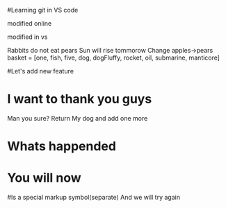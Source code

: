 #Learning git in VS code

modified online

modified in vs

Rabbits do not eat pears
Sun will rise tommorow
Change apples->pears
basket = [one, fish, five, dog, dogFluffy, rocket, oil, submarine, manticore]

#Let's add new feature
# I want to thank you guys
Man you sure? Return My dog and add one more
# Whats happended
# You will now
#Is a special markup symbol(separate)
And we will try again